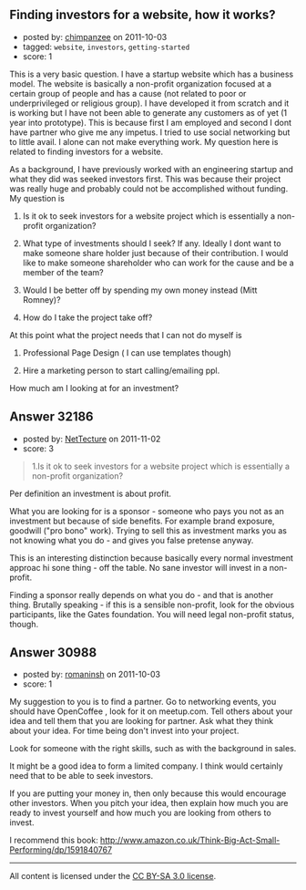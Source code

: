 ## Finding investors for a website, how it works?

- posted by: [chimpanzee](https://stackexchange.com/users/-1/12641-chimpanzee) on 2011-10-03
- tagged: `website`, `investors`, `getting-started`
- score: 1

This is a very basic question. I have a startup website which has a business model. The website is basically a non-profit organization focused at a certain group of people and has a cause (not related to poor or underprivileged or religious group). I have developed it from scratch and it is working but I have not been able to generate any customers as of yet (1 year into prototype). This is because first I am employed and second I dont have partner who give me any impetus. I tried to use social networking but to little avail. I alone can not make everything work. My question here is related to finding investors for a website.

As a background, I have previously worked with an engineering startup and what they did was seeked investors first. This was because their project was really huge and probably could not be accomplished without funding. My question is

1. Is it ok to seek investors for a website project which is essentially a non-profit organization?

2. What type of investments should I seek? If any. Ideally I dont want to make someone share holder just because of their contribution. I would like to make someone shareholder who can work for the cause and be a member of the team?

3. Would I be better off by spending my own money instead (Mitt Romney)?

4. How do I take the project take off?

At this point what the project needs that I can not do myself is

1. Professional Page Design ( I can use templates though)

2. Hire a marketing person to start calling/emailing ppl.

How much am I looking at for an investment?




## Answer 32186

- posted by: [NetTecture](https://stackexchange.com/users/-1/3350-nettecture) on 2011-11-02
- score: 3

> 1.Is it ok to seek investors for a website project which is essentially a non-profit
> organization?

Per definition an investment is about profit. 

What you are looking for is a sponsor - someone who pays you not as an investment but because of side benefits. For example brand exposure, goodwill ("pro bono" work). Trying to sell this as investment marks you as not knowing what you do - and gives you false pretense anyway.

This is an interesting distinction because basically every normal investment approac hi sone thing - off the table. No sane investor will invest in a non-profit.

Finding a sponsor really depends on what you do - and that is another thing. Brutally speaking - if this is a sensible non-profit, look for the obvious participants, like the Gates foundation. You will need legal non-profit status, though.


## Answer 30988

- posted by: [romaninsh](https://stackexchange.com/users/-1/13659-romaninsh) on 2011-10-03
- score: 1

My suggestion to you is to find a partner. Go to networking events, you should have OpenCoffee , look for it on meetup.com. Tell others about your idea and tell them that you are looking for partner. Ask what they think about your idea. For time being don't invest into your project.

Look for someone with the right skills, such as with the background in sales.

It might be a good idea to form a limited company. I think would certainly need that to be able to seek investors.

If you are putting your money in, then only because this would encourage other investors. When you pitch your idea, then explain how much you are ready to invest yourself and how much you are looking from others to invest.

I recommend this book: http://www.amazon.co.uk/Think-Big-Act-Small-Performing/dp/1591840767




---

All content is licensed under the [CC BY-SA 3.0 license](https://creativecommons.org/licenses/by-sa/3.0/).
